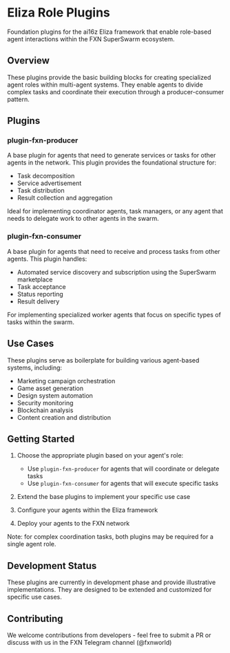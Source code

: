 # Eliza Role Plugins

Foundation plugins for the ai16z Eliza framework that enable role-based agent interactions within the FXN SuperSwarm ecosystem.

## Overview

These plugins provide the basic building blocks for creating specialized agent roles within multi-agent systems. They enable agents to divide complex tasks and coordinate their execution through a producer-consumer pattern.

## Plugins

### plugin-fxn-producer

A base plugin for agents that need to generate services or tasks for other agents in the network. This plugin provides the foundational structure for:
- Task decomposition
- Service advertisement
- Task distribution
- Result collection and aggregation

Ideal for implementing coordinator agents, task managers, or any agent that needs to delegate work to other agents in the swarm.

### plugin-fxn-consumer

A base plugin for agents that need to receive and process tasks from other agents. This plugin handles:
- Automated service discovery and subscription using the SuperSwarm marketplace
- Task acceptance
- Status reporting
- Result delivery

For implementing specialized worker agents that focus on specific types of tasks within the swarm.


## Use Cases

These plugins serve as boilerplate for building various agent-based systems, including:
- Marketing campaign orchestration
- Game asset generation
- Design system automation
- Security monitoring
- Blockchain analysis
- Content creation and distribution

## Getting Started

1. Choose the appropriate plugin based on your agent's role:
    - Use `plugin-fxn-producer` for agents that will coordinate or delegate tasks
    - Use `plugin-fxn-consumer` for agents that will execute specific tasks

2. Extend the base plugins to implement your specific use case
3. Configure your agents within the Eliza framework
4. Deploy your agents to the FXN network

Note: for complex coordination tasks, both plugins may be required for a single agent role.

## Development Status

These plugins are currently in development phase and provide illustrative implementations. They are designed to be extended and customized for specific use cases.

## Contributing

We welcome contributions from developers - feel free to submit a PR or discuss with us in the FXN Telegram channel (@fxnworld)
